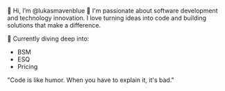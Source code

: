 👋 Hi, I’m @lukasmavenblue
👀 I'm passionate about software development and technology innovation. I love turning ideas into code and building solutions that make a difference.

🌱  Currently diving deep into:
- BSM
- ESQ
- Pricing

"Code is like humor. When you have to explain it, it's bad."

<!---
lukasmavenblue/lukasmavenblue is a ✨ special ✨ repository because its `README.md` (this file) appears on your GitHub profile.
You can click the Preview link to take a look at your changes.
--->
